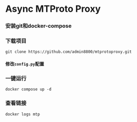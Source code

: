 # Async MTProto Proxy #

### 安装git和docker-compose

### 下载项目
```
git clone https://github.com/admin8800/mtprotoproxy.git
```
#### 修改`config.py`配置

### 一键运行
```
docker compose up -d
```

### 查看链接

```
docker logs mtp
```
